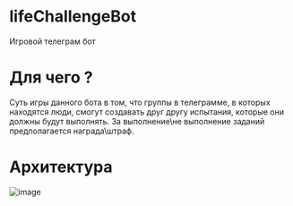 # lifeChallengeBot
Игровой телеграм бот

# Для чего ?
Суть игры данного бота в том, что группы в телеграмме, в которых находятся люди, смогут 
создавать друг другу испытания, которые они должны будут выполнять. За выполнение\не выполнение заданий
предполагается награда\штраф. 

# Архитектура
![image](https://github.com/wanna-beat-by-bit/lifeChallengeBot/assets/71206074/0a88d89c-d20b-43d2-b093-035ac0272687)
